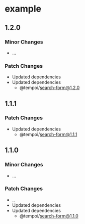 # example

## 1.2.0

### Minor Changes

- ...

### Patch Changes

- Updated dependencies
- Updated dependencies
  - @tempoi/search-form@1.2.0

## 1.1.1

### Patch Changes

- Updated dependencies
  - @tempoi/search-form@1.1.1

## 1.1.0

### Minor Changes

- ...

### Patch Changes

- ..
- Updated dependencies
- Updated dependencies
  - @tempoi/search-form@1.1.0
